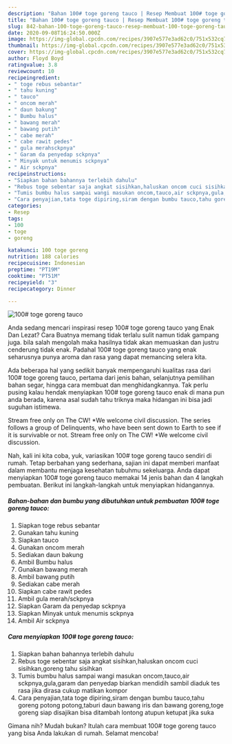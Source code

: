 ```yaml
---
description: "Bahan 100# toge goreng tauco | Resep Membuat 100# toge goreng tauco Yang Mudah Dan Praktis"
title: "Bahan 100# toge goreng tauco | Resep Membuat 100# toge goreng tauco Yang Mudah Dan Praktis"
slug: 842-bahan-100-toge-goreng-tauco-resep-membuat-100-toge-goreng-tauco-yang-mudah-dan-praktis
date: 2020-09-08T16:24:50.000Z
image: https://img-global.cpcdn.com/recipes/3907e577e3ad62c0/751x532cq70/100-toge-goreng-tauco-foto-resep-utama.jpg
thumbnail: https://img-global.cpcdn.com/recipes/3907e577e3ad62c0/751x532cq70/100-toge-goreng-tauco-foto-resep-utama.jpg
cover: https://img-global.cpcdn.com/recipes/3907e577e3ad62c0/751x532cq70/100-toge-goreng-tauco-foto-resep-utama.jpg
author: Floyd Boyd
ratingvalue: 3.8
reviewcount: 10
recipeingredient:
- " toge rebus sebantar"
- " tahu kuning"
- " tauco"
- " oncom merah"
- " daun bakung"
- " Bumbu halus"
- " bawang merah"
- " bawang putih"
- " cabe merah"
- " cabe rawit pedes"
- " gula merahsckpnya"
- " Garam da penyedap sckpnya"
- " Minyak untuk menumis sckpnya"
- " Air sckpnya"
recipeinstructions:
- "Siapkan bahan bahannya terlebih dahulu"
- "Rebus toge sebentar saja angkat sisihkan,haluskan oncom cuci sisihkan,goreng tahu sisihkan"
- "Tumis bumbu halus sampai wangi masukan oncom,tauco,air sckpnya,gula,garam dan penyedap biarkan mendidih sambil diaduk tes rasa jika dirasa cukup matikan kompor"
- "Cara penyajian,tata toge dipiring,siram dengan bumbu tauco,tahu goreng potong potong,taburi daun bawang iris dan bawang goreng,toge goreng siap disajikan bisa ditambah lontong atupun ketupat jika suka"
categories:
- Resep
tags:
- 100
- toge
- goreng

katakunci: 100 toge goreng 
nutrition: 188 calories
recipecuisine: Indonesian
preptime: "PT19M"
cooktime: "PT51M"
recipeyield: "3"
recipecategory: Dinner

---
```



![100# toge goreng tauco](https://img-global.cpcdn.com/recipes/3907e577e3ad62c0/751x532cq70/100-toge-goreng-tauco-foto-resep-utama.jpg)

Anda sedang mencari inspirasi resep 100# toge goreng tauco yang Enak Dan Lezat? Cara Buatnya memang tidak terlalu sulit namun tidak gampang juga. bila salah mengolah maka hasilnya tidak akan memuaskan dan justru cenderung tidak enak. Padahal 100# toge goreng tauco yang enak seharusnya punya aroma dan rasa yang dapat memancing selera kita.

Ada beberapa hal yang sedikit banyak mempengaruhi kualitas rasa dari 100# toge goreng tauco, pertama dari jenis bahan, selanjutnya pemilihan bahan segar, hingga cara membuat dan menghidangkannya. Tak perlu pusing kalau hendak menyiapkan 100# toge goreng tauco enak di mana pun anda berada, karena asal sudah tahu triknya maka hidangan ini bisa jadi suguhan istimewa.

Stream free only on The CW! *We welcome civil discussion. The series follows a group of Delinquents, who have been sent down to Earth to see if it is survivable or not. Stream free only on The CW! *We welcome civil discussion.


Nah, kali ini kita coba, yuk, variasikan 100# toge goreng tauco sendiri di rumah. Tetap berbahan yang sederhana, sajian ini dapat memberi manfaat dalam membantu menjaga kesehatan tubuhmu sekeluarga. Anda dapat menyiapkan 100# toge goreng tauco memakai 14 jenis bahan dan 4 langkah pembuatan. Berikut ini langkah-langkah untuk menyiapkan hidangannya.

<!--inarticleads1-->

##### Bahan-bahan dan bumbu yang dibutuhkan untuk pembuatan 100# toge goreng tauco:

1. Siapkan  toge rebus sebantar
1. Gunakan  tahu kuning
1. Siapkan  tauco
1. Gunakan  oncom merah
1. Sediakan  daun bakung
1. Ambil  Bumbu halus
1. Gunakan  bawang merah
1. Ambil  bawang putih
1. Sediakan  cabe merah
1. Siapkan  cabe rawit pedes
1. Ambil  gula merah/sckpnya
1. Siapkan  Garam da penyedap sckpnya
1. Siapkan  Minyak untuk menumis sckpnya
1. Ambil  Air sckpnya




<!--inarticleads2-->

##### Cara menyiapkan 100# toge goreng tauco:

1. Siapkan bahan bahannya terlebih dahulu
1. Rebus toge sebentar saja angkat sisihkan,haluskan oncom cuci sisihkan,goreng tahu sisihkan
1. Tumis bumbu halus sampai wangi masukan oncom,tauco,air sckpnya,gula,garam dan penyedap biarkan mendidih sambil diaduk tes rasa jika dirasa cukup matikan kompor
1. Cara penyajian,tata toge dipiring,siram dengan bumbu tauco,tahu goreng potong potong,taburi daun bawang iris dan bawang goreng,toge goreng siap disajikan bisa ditambah lontong atupun ketupat jika suka




Gimana nih? Mudah bukan? Itulah cara membuat 100# toge goreng tauco yang bisa Anda lakukan di rumah. Selamat mencoba!
